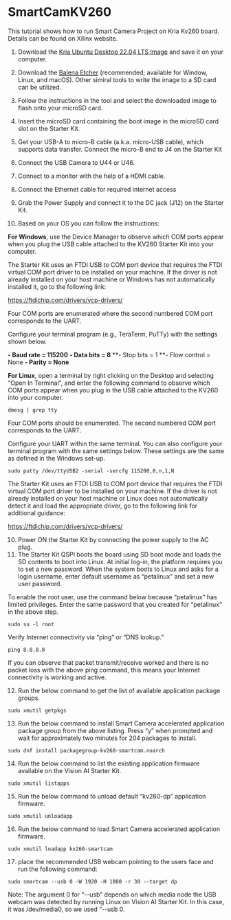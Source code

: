 # SmartCamKV260

This tutorial shows how to run Smart Camera Project on Kria Kv260 board.
Details can be found on Xilinx website.

1) Download the [Kria Ubuntu Desktop 22.04 LTS Image](https://drive.google.com/file/d/1l3sUqZDmzPQo-70NrrBYVKosOTTpTyFr/view?usp=share_link) and save it on your computer.
2) Download the [Balena Etcher](https://www.balena.io/etcher/) (recommended; available for Window, Linux, and macOS). Other simiral tools to write the image to a SD card can be utilized.
3) Follow the instructions in the tool and select the downloaded image to flash onto your microSD card.
4) Insert the microSD card containing the boot image in the microSD card slot on the Starter Kit.
5) Get your USB-A to micro-B cable (a.k.a. micro-USB cable), which supports data transfer. Connect the micro-B end to J4 on the Starter Kit
6) Connect the USB Camera to U44 or U46.
7) Connect to a monitor with the help of a HDMI cable.
8) Connect the Ethernet cable for required internet access
8) Grab the Power Supply and connect it to the DC jack (J12) on the Starter Kit.

9) Based on your OS you can follow the instructions:

**For Windows**, use the Device Manager to observe which COM ports appear when you plug the USB cable attached to the KV260 Starter Kit into your computer.

The Starter Kit uses an FTDI USB to COM port device that requires the FTDI virtual COM port driver to be installed on your machine. If the driver is not already installed on your host machine or Windows has not automatically installed it, go to the following link:

https://ftdichip.com/drivers/vcp-drivers/

Four COM ports are enumerated where the second numbered COM port corresponds to the UART.

Configure your terminal program (e.g., TeraTerm, PuTTy) with the settings shown below.

**- Baud rate = 115200**
**- Data bits = 8**
**- Stop bits = 1
**- Flow control = None
**- Parity = None**


**For Linux**, open a terminal by right clicking on the Desktop and selecting “Open In Terminal”, and enter the following command to observe which COM ports appear when you plug in the USB cable attached to the KV260 into your computer.

`dmesg | grep tty`

Four COM ports should be enumerated. The second numbered COM port corresponds to the UART.​

Configure your UART within the same terminal. You can also configure your terminal program with the same settings below. These settings are the same as defined in the Windows set-up.

`sudo putty /dev/ttyUSB2 -serial -sercfg 115200,8,n,1,N`

The Starter Kit uses an FTDI USB to COM port device that requires the FTDI virtual COM port driver to be installed on your machine. If the driver is not already installed on your host machine or Linux does not automatically detect it and load the appropriate driver, go to the following link for additional guidance: 

https://ftdichip.com/drivers/vcp-drivers/

10) Power ON the Starter Kit by connecting the power supply to the AC plug.
11) The Starter Kit QSPI boots the board using SD boot mode and loads the SD contents to boot into Linux. At initial log-in, the platform requires you to set a new password. When the system boots to Linux and asks for a login username, enter default username as “petalinux” and set a new user password.

To enable the root user, use the command below because “petalinux” has limited privileges. Enter the same password that you created for “petalinux” in the above step.

`sudo su -l root`

Verify Internet connectivity via “ping” or “DNS lookup.”

`ping 8.8.8.8`

If you can observe that packet transmit/receive worked and there is no packet loss with the above ping command, this means your Internet connectivity is working and active.

12) Run the below command to get the list of available application package groups.
 
`sudo xmutil getpkgs`

13) Run the below command to install Smart Camera accelerated application package group from the above listing. Press “y” when prompted and wait for approximately two minutes for 204 packages to install.

`sudo dnf install packagegroup-kv260-smartcam.noarch`

14) Run the below command to list the existing application firmware available on the Vision AI Starter Kit.

`sudo xmutil listapps`

15) Run the below command to unload default “kv260-dp” application firmware.

`sudo xmutil unloadapp`

16) Run the below command to load Smart Camera accelerated application firmware.

`sudo xmutil loadapp kv260-smartcam`

17) place the recommended USB webcam pointing to the users face and run the following command:

`sudo smartcam --usb 0 -W 1920 -H 1080 -r 30 --target dp`

Note: The argument 0 for “--usb” depends on which media node the USB webcam was detected by running Linux on Vision AI Starter Kit. In this case, it was /dev/media0, so we used “--usb 0.
